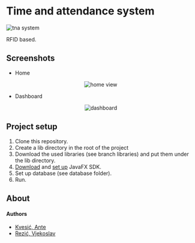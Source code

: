 # Time and attendance system
![tna system](https://user-images.githubusercontent.com/57301167/132947004-2c3de55f-2e25-4b6b-8f88-474f7da87e00.png)

RFID based.
## Screenshots
- Home
<p align="center">
<img src="https://media4.giphy.com/media/DjBDY41M5HohxRxHZn/giphy.gif?cid=790b7611840a24be6afd3b41f659f1407eef1b248287139a&rid=giphy.gif&ct=g" alt="home view">
</p>

- Dashboard
<p align="center">
<img src="https://user-images.githubusercontent.com/57301167/133132660-3221009f-4956-40e8-bcd0-1fb3a23ede4e.png" alt="dashboard">
</p>

## Project setup
1. Clone this repository.
2. Create a lib directory in the root of the project
3. Download the used libraries (see branch libraries) and put them under the lib directory.
4. [Download](https://openjfx.io/) and [set up](https://openjfx.io/openjfx-docs/#install-javafx) JavaFX SDK.
5. Set up database (see database folder).
6. Run.

## About
#### Authors
- [Kvesić, Ante](https://github.com/antekvesic)
- [Rezić, Vjekoslav](https://github.com/VjekoRezic)
